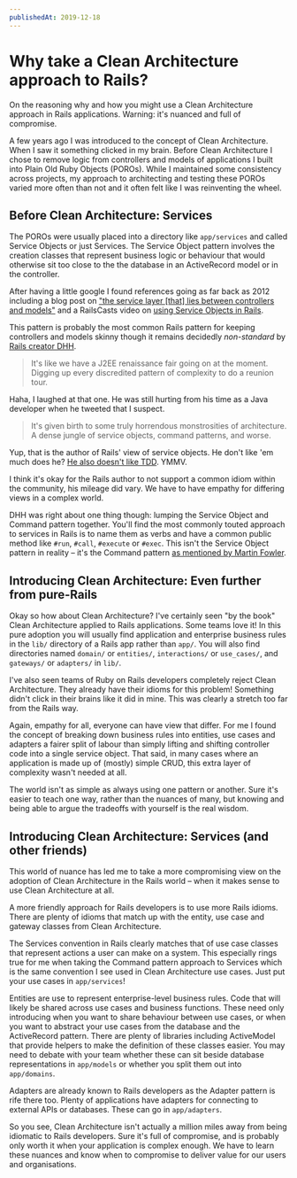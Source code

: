 ```yaml
---
publishedAt: 2019-12-18
---
```


# Why take a Clean Architecture approach to Rails?

On the reasoning why and how you might use a Clean Architecture approach in Rails applications. Warning: it's nuanced and full of compromise.

A few years ago I was introduced to the concept of Clean Architecture. When I saw it something clicked in my brain. Before Clean Architecture I chose to remove logic from controllers and models of applications I built into Plain Old Ruby Objects (POROs). While I maintained some consistency across projects, my approach to architecting and testing these POROs varied more often than not and it often felt like I was reinventing the wheel.

## Before Clean Architecture: Services

The POROs were usually placed into a directory like `app/services` and called Service Objects or just Services. The Service Object pattern involves the creation classes that represent business logic or behaviour that would otherwise sit too close to the the database in an ActiveRecord model or in the controller.

After having a little google I found references going as far back as 2012 including a blog post on ["the service layer \[that\] lies between controllers and models"](https://blog.carbonfive.com/2012/01/10/does-my-rails-app-need-a-service-layer/) and a RailsCasts video on [using Service Objects in Rails](http://railscasts.com/episodes/398-service-objects).

This pattern is probably the most common Rails pattern for keeping controllers and models skinny though it remains decidedly *non-standard* by [Rails creator DHH](https://twitter.com/dhh/status/280717161029328896).

> It's like we have a J2EE renaissance fair going on at the moment. Digging up every discredited pattern of complexity to do a reunion tour.

Haha, I laughed at that one. He was still hurting from his time as a Java developer when he tweeted that I suspect.

> It's given birth to some truly horrendous monstrosities of architecture. A dense jungle of service objects, command patterns, and worse.

Yup, that is the author of Rails' view of service objects. He don't like 'em much does he? [He also doesn't like TDD](https://dhh.dk/2014/tdd-is-dead-long-live-testing.html). YMMV.

I think it's okay for the Rails author to not support a common idiom within the community, his mileage did vary. We have to have empathy for differing views in a complex world.

DHH was right about one thing though: lumping the Service Object and Command pattern together. You'll find the most commonly touted approach to services in Rails is to name them as verbs and have a common public method like `#run`, `#call`, `#execute` or `#exec`. This isn't the Service Object pattern in reality – it's the Command pattern [as mentioned by Martin Fowler](https://gist.github.com/blaix/5764401).

## Introducing Clean Architecture: Even further from pure-Rails

Okay so how about Clean Architecture? I've certainly seen "by the book" Clean Architecture applied to Rails applications. Some teams love it! In this pure adoption you will usually find application and enterprise business rules in the `lib/` directory of a Rails app rather than `app/`. You will also find directories named `domain/` or `entities/`, `interactions/` or `use_cases/`, and `gateways/` or `adapters/` in `lib/`.

I've also seen teams of Ruby on Rails developers completely reject Clean Architecture. They already have their idioms for this problem! Something didn't click in their brains like it did in mine. This was clearly a stretch too far from the Rails way.

Again, empathy for all, everyone can have view that differ. For me I found the concept of breaking down business rules into entities, use cases and adapters a fairer split of labour than simply lifting and shifting controller code into a single service object. That said, in many cases where an application is made up of (mostly) simple CRUD, this extra layer of complexity wasn't needed at all.

The world isn't as simple as always using one pattern or another. Sure it's easier to teach one way, rather than the nuances of many, but knowing and being able to argue the tradeoffs with yourself is the real wisdom.

## Introducing Clean Architecture: Services (and other friends)

This world of nuance has led me to take a more compromising view on the adoption of Clean Architecture in the Rails world – when it makes sense to use Clean Architecture at all.

A more friendly approach for Rails developers is to use more Rails idioms. There are plenty of idioms that match up with the entity, use case and gateway classes from Clean Architecture.

The Services convention in Rails clearly matches that of use case classes that represent actions a user can make on a system. This especially rings true for me when taking the Command pattern approach to Services which is the same convention I see used in Clean Architecture use cases. Just put your use cases in `app/services`!

Entities are use to represent enterprise-level business rules. Code that will likely be shared across use cases and business functions. These need only introducing when you want to share behaviour between use cases, or when you want to abstract your use cases from the database and the ActiveRecord pattern. There are plenty of libraries including ActiveModel that provide helpers to make the definition of these classes easier. You may need to debate with your team whether these can sit beside database representations in `app/models` or whether you split them out into `app/domains`.

Adapters are already known to Rails developers as the Adapter pattern is rife there too. Plenty of applications have adapters for connecting to external APIs or databases. These can go in `app/adapters`.

So you see, Clean Architecture isn't actually a million miles away from being idiomatic to Rails developers. Sure it's full of compromise, and is probably only worth it when your application is complex enough. We have to learn these nuances and know when to compromise to deliver value for our users and organisations.
